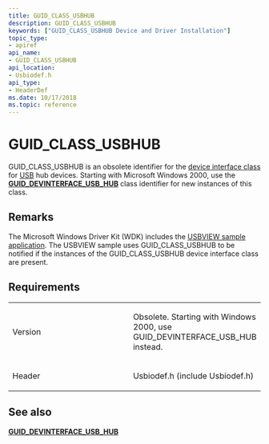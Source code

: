 ```yaml
---
title: GUID_CLASS_USBHUB
description: GUID_CLASS_USBHUB
keywords: ["GUID_CLASS_USBHUB Device and Driver Installation"]
topic_type:
- apiref
api_name:
- GUID_CLASS_USBHUB
api_location:
- Usbiodef.h
api_type:
- HeaderDef
ms.date: 10/17/2018
ms.topic: reference
---
```


# GUID_CLASS_USBHUB


GUID_CLASS_USBHUB is an obsolete identifier for the [device interface class](./overview-of-device-interface-classes.md) for [USB](../index.yml) hub devices. Starting with Microsoft Windows 2000, use the [**GUID_DEVINTERFACE_USB_HUB**](guid-devinterface-usb-hub.md) class identifier for new instances of this class.

## Remarks

The Microsoft Windows Driver Kit (WDK) includes the [USBVIEW sample application](/samples/browse/). The USBVIEW sample uses GUID_CLASS_USBHUB to be notified if the instances of the GUID_CLASS_USBHUB device interface class are present.

## Requirements

<table>
<colgroup>
<col width="50%" />
<col width="50%" />
</colgroup>
<tbody>
<tr class="odd">
<td align="left"><p>Version</p></td>
<td align="left"><p>Obsolete. Starting with Windows 2000, use GUID_DEVINTERFACE_USB_HUB instead.</p></td>
</tr>
<tr class="even">
<td align="left"><p>Header</p></td>
<td align="left">Usbiodef.h (include Usbiodef.h)</td>
</tr>
</tbody>
</table>

## See also


[**GUID_DEVINTERFACE_USB_HUB**](guid-devinterface-usb-hub.md)

